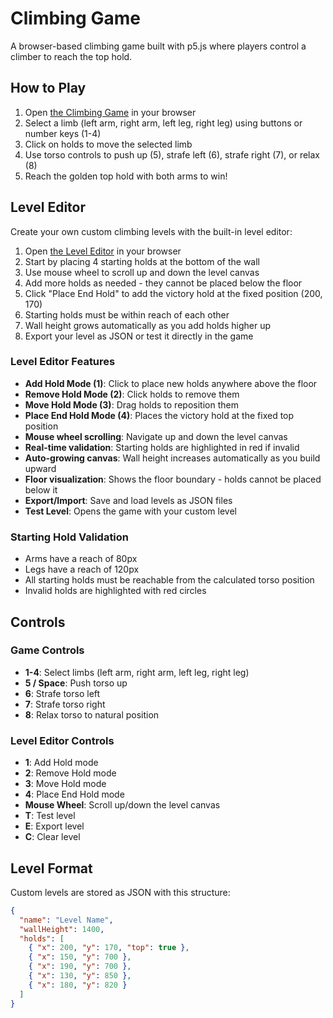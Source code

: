 # Climbing Game

A browser-based climbing game built with p5.js where players control a climber to reach the top hold.

## How to Play

1. Open [the Climbing Game](./src/index.html) in your browser
2. Select a limb (left arm, right arm, left leg, right leg) using buttons or number keys (1-4)
3. Click on holds to move the selected limb
4. Use torso controls to push up (5), strafe left (6), strafe right (7), or relax (8)
5. Reach the golden top hold with both arms to win!

## Level Editor

Create your own custom climbing levels with the built-in level editor:

1. Open [the Level Editor](./src/level-editor.html) in your browser
2. Start by placing 4 starting holds at the bottom of the wall
3. Use mouse wheel to scroll up and down the level canvas
4. Add more holds as needed - they cannot be placed below the floor
5. Click "Place End Hold" to add the victory hold at the fixed position (200, 170)
6. Starting holds must be within reach of each other
7. Wall height grows automatically as you add holds higher up
8. Export your level as JSON or test it directly in the game

### Level Editor Features

- **Add Hold Mode (1)**: Click to place new holds anywhere above the floor
- **Remove Hold Mode (2)**: Click holds to remove them
- **Move Hold Mode (3)**: Drag holds to reposition them
- **Place End Hold Mode (4)**: Places the victory hold at the fixed top position
- **Mouse wheel scrolling**: Navigate up and down the level canvas
- **Real-time validation**: Starting holds are highlighted in red if invalid
- **Auto-growing canvas**: Wall height increases automatically as you build upward
- **Floor visualization**: Shows the floor boundary - holds cannot be placed below it
- **Export/Import**: Save and load levels as JSON files
- **Test Level**: Opens the game with your custom level

### Starting Hold Validation

- Arms have a reach of 80px
- Legs have a reach of 120px
- All starting holds must be reachable from the calculated torso position
- Invalid holds are highlighted with red circles

## Controls

### Game Controls

- **1-4**: Select limbs (left arm, right arm, left leg, right leg)
- **5 / Space**: Push torso up
- **6**: Strafe torso left
- **7**: Strafe torso right
- **8**: Relax torso to natural position

### Level Editor Controls

- **1**: Add Hold mode
- **2**: Remove Hold mode
- **3**: Move Hold mode
- **4**: Place End Hold mode
- **Mouse Wheel**: Scroll up/down the level canvas
- **T**: Test level
- **E**: Export level
- **C**: Clear level

## Level Format

Custom levels are stored as JSON with this structure:

```json
{
  "name": "Level Name",
  "wallHeight": 1400,
  "holds": [
    { "x": 200, "y": 170, "top": true },
    { "x": 150, "y": 700 },
    { "x": 190, "y": 700 },
    { "x": 130, "y": 850 },
    { "x": 180, "y": 820 }
  ]
}
```

